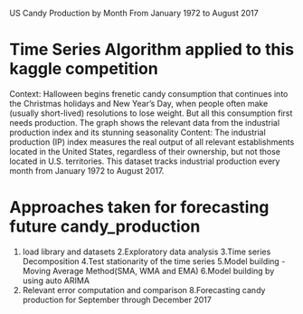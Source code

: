 US Candy Production by Month From January 1972 to August 2017
# Time Series Algorithm applied to this kaggle competition
Context:
Halloween begins frenetic candy consumption that continues into the Christmas holidays and New Year’s Day, when people often make (usually short-lived) resolutions to lose weight. But all this consumption first needs production. The graph shows the relevant data from the industrial production index and its stunning seasonality
Content:
The industrial production (IP) index measures the real output of all relevant establishments located in the United States, regardless of their ownership, but not those located in U.S. territories. This dataset tracks industrial production every month from January 1972 to August 2017.

# Approaches taken for forecasting future candy_production 
1. load library and datasets
2.Exploratory data analysis
3.Time series Decomposition
4.Test stationarity of the time series
5.Model building - Moving Average Method(SMA, WMA and EMA)
6.Model building by using auto ARIMA
7. Relevant error computation and comparison 
8.Forecasting  candy production for September through December 2017


